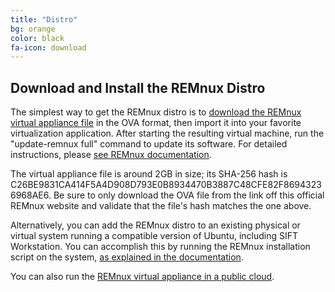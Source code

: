 ```yaml
---
title: "Distro"
bg: orange
color: black
fa-icon: download
---
```


Download and Install the REMnux Distro
--------------------------------------

The simplest way to get the REMnux distro is to [download the REMnux virtual appliance file](https://googledrive.com/host/0B6fULLT_NpxMQ1Rrb1drdW42SkE/remnux-6.0-ova-public.ova) in the OVA format, then import it into your favorite virtualization application. After starting the resulting virtual machine, run the "update-remnux full" command to update its software. For detailed instructions, please [see REMnux documentation](https://remnux.org/docs/distro/get/#download-the-remnux-virtual-appliance).

The virtual appliance file is around 2GB in size; its SHA-256 hash is C26BE9831CA414F5A4D908D793E0B8934470B3887C48CFE82F86943236968AE6. Be sure to only download the OVA file from the link off this official REMnux website and validate that the file's hash matches the one above.

Alternatively, you can add the REMnux distro to an existing physical or virtual system running a compatible version of Ubuntu, including SIFT Workstation. You can accomplish this by running the REMnux installation script on the system, [as explained in the documentation](https://remnux.org/docs/distro/get/#install-remnux-on-an-existing-system).

You can also run the [REMnux virtual appliance in a public cloud](https://remnux.org/docs/distro/cloud/).
